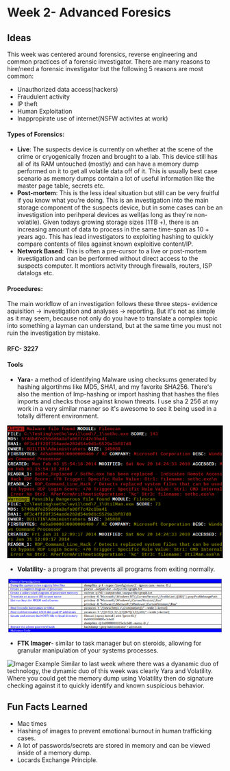 # Week 2- Advanced Foresics

## Ideas

This week was centered around forensics, reverse engineering and common practices of a forensic investigator.
There are many reasons to hire/need a forensic investigator but the following 5 reasons are most common:
- Unauthorized data access(hackers)
- Fraudulent activity
- IP theft
- Human Exploitation
- Inappropirate use of internet(NSFW activites at work)

#### Types of Forensics:
- **Live**: The suspects device is currently on whether at the scene of the crime or cryogenically frozen and brought to a lab. This device still has all of its RAM untouched (mostly) and can have a memory dump performed on it to get all volatile data off of it. This is usually best case scenario as memory dumps contain a lot of useful information like the master page table, secrets etc. 
- **Post-mortem**: This is the less ideal situation but still can be very fruitful if you know what you're doing. This is an investigation into the main storage component of the suspects device, but in some cases can be an investigstion into perihperal devices as well(as long as they're non-volatile). Given todays growing storage sizes (1TB +), there is an increasing amount of data to process in the same time-span as 10 + years ago. This has lead investigators to exploiting hashing to quickly compare contents of files against known exploitive content/IP. 
- **Network Based**: This is often a pre-cursor to a live or post-mortem investigation and can be performed without direct access to the suspects computer. It montiors activity through firewalls, routers, ISP datalogs etc.

#### Procedures:
The main workflow of an investigation follows these three steps- evidence aquisition -> investigation and analyses -> reporting. But it's not as simple as it may seem, because not only do you have to translate a complex topic into something a layman can understand, but at the same time you must not ruin the investigation by mistake. 


#### RFC- 3227


#### Tools
- **Yara**- a method of identifying Malware using checksums generated by hashing algortihms like MD5, SHA1, and my favorite SHA256. There's also the mention of Imp-hashing or import hashing that hashes the files imports and checks those against known threats.  I use sha 2 256 at my work in a very similar manner so it's awesome to see it being used in a totally different environment.

![Yara Ouput](images/yarasig.png)
- **Volatility**- a program that prevents all programs from exiting normally.

![cheat sheet](images/volcheatsheet.PNG)
- **FTK Imager**- similar to task manager but on steroids, allowing for granular manipulation of your systems processes.

![Imager Example](images/ftkimager.png)
Similar to last week where there was a dyanamic duo of technology, the dynamic duo of this week was clearly Yara and Volatility. Where you could get the memory dump using Volatility then do signature checking against it to quickly identify and known suspicious behavior. 

## Fun Facts Learned
- Mac times
- Hashing of images to prevent emotional burnout in human trafficking cases. 
- A lot of passwords/secrets are stored in memory and can be viewed inside of a memory dump.
- Locards Exchange Principle. 
